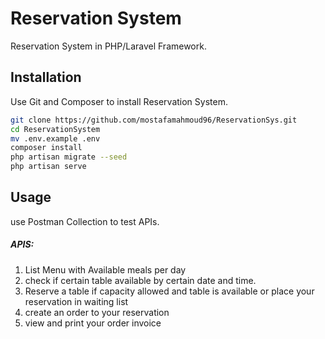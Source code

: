 # Reservation System

Reservation System in PHP/Laravel Framework.

## Installation

Use Git and Composer to install Reservation System.

```bash
git clone https://github.com/mostafamahmoud96/ReservationSys.git
cd ReservationSystem
mv .env.example .env
composer install
php artisan migrate --seed
php artisan serve
```

## Usage
use Postman Collection to test APIs.

##### APIS:
1. List Menu with Available meals per day
2.  check if certain table available by certain date and time.
3. Reserve a table if capacity allowed and table is available or place your reservation in waiting list
4. create an order to your reservation
5. view and print your order invoice